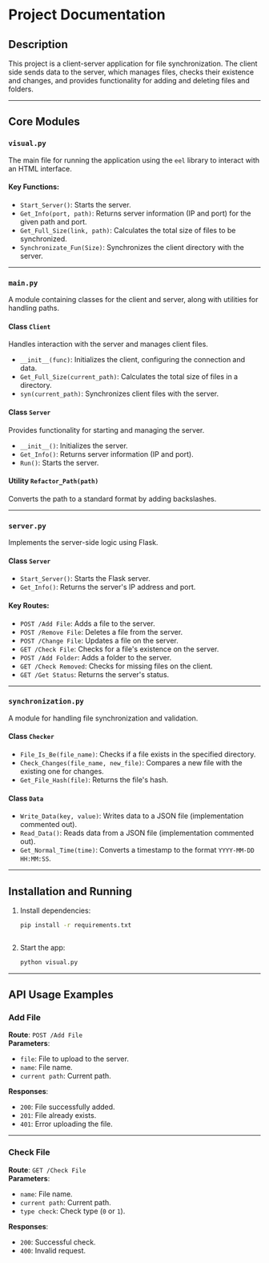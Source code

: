 # Project Documentation

## Description
This project is a client-server application for file synchronization. The client side sends data to the server, which manages files, checks their existence and changes, and provides functionality for adding and deleting files and folders.

---

## Core Modules

### `visual.py`
The main file for running the application using the `eel` library to interact with an HTML interface.

#### Key Functions:
- `Start_Server()`: Starts the server.
- `Get_Info(port, path)`: Returns server information (IP and port) for the given path and port.
- `Get_Full_Size(link, path)`: Calculates the total size of files to be synchronized.
- `Synchronizate_Fun(Size)`: Synchronizes the client directory with the server.

---

### `main.py`
A module containing classes for the client and server, along with utilities for handling paths.

#### Class `Client`
Handles interaction with the server and manages client files.

- `__init__(func)`: Initializes the client, configuring the connection and data.
- `Get_Full_Size(current_path)`: Calculates the total size of files in a directory.
- `syn(current_path)`: Synchronizes client files with the server.

#### Class `Server`
Provides functionality for starting and managing the server.

- `__init__()`: Initializes the server.
- `Get_Info()`: Returns server information (IP and port).
- `Run()`: Starts the server.

#### Utility `Refactor_Path(path)`
Converts the path to a standard format by adding backslashes.

---

### `server.py`
Implements the server-side logic using Flask.

#### Class `Server`
- `Start_Server()`: Starts the Flask server.
- `Get_Info()`: Returns the server's IP address and port.

#### Key Routes:
- `POST /Add File`: Adds a file to the server.
- `POST /Remove File`: Deletes a file from the server.
- `POST /Change File`: Updates a file on the server.
- `GET /Check File`: Checks for a file's existence on the server.
- `POST /Add Folder`: Adds a folder to the server.
- `GET /Check Removed`: Checks for missing files on the client.
- `GET /Get Status`: Returns the server's status.

---

### `synchronization.py`
A module for handling file synchronization and validation.

#### Class `Checker`
- `File_Is_Be(file_name)`: Checks if a file exists in the specified directory.
- `Check_Changes(file_name, new_file)`: Compares a new file with the existing one for changes.
- `Get_File_Hash(file)`: Returns the file's hash.

#### Class `Data`
- `Write_Data(key, value)`: Writes data to a JSON file (implementation commented out).
- `Read_Data()`: Reads data from a JSON file (implementation commented out).
- `Get_Normal_Time(time)`: Converts a timestamp to the format `YYYY-MM-DD HH:MM:SS`.

---

## Installation and Running

1. Install dependencies:
   ```bash
   pip install -r requirements.txt



2. Start the app:

   ```bash
   python visual.py


---

## API Usage Examples

### Add File

**Route**: `POST /Add File`  
**Parameters**:

- `file`: File to upload to the server.  
- `name`: File name.  
- `current path`: Current path.  

**Responses**:

- `200`: File successfully added.  
- `201`: File already exists.  
- `401`: Error uploading the file.  

---

### Check File

**Route**: `GET /Check File`  
**Parameters**:

- `name`: File name.  
- `current path`: Current path.  
- `type check`: Check type (`0` or `1`).  

**Responses**:

- `200`: Successful check.  
- `400`: Invalid request.  
